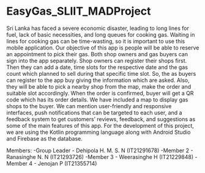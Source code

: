 # EasyGas_SLIIT_MADProject

Sri Lanka has faced a severe economic disaster, leading to long lines for fuel, lack of basic necessities, and long queues for cooking gas. Waiting in lines for cooking gas can be time-wasting, so it is important to use this mobile application.
Our objective of this app is people will be able to reserve an appointment to pick their gas. Both shop owners and gas buyers can sign into the app separately. Shop owners can register their shops first. Then they can add a date, time slots for the respective date and the gas count which planned to sell during that specific time slot. So, the as buyers can register to the app buy giving the information which are asked. Also, they will be able to pick a nearby shop from the map, make the order and suitable slot accordingly. When the order is confirmed, buyer will get a QR code which has its order details. We have included a map to display gas shops to the buyer.
We can mention user-friendly and responsive interfaces, push notifications that can be targeted to each user, and a feedback system to get customers’ reviews, feedback, and suggestions as some of the main features of this app.
For the development of this project, we are using the Kotlin programming language along with Android Studio and Firebase as the database.

Members:
-Group Leader - Dehipola H. M. S. N (IT21291678)
-Member 2 - Ranasinghe N. N (IT21293726)
-Member 3 - Weerasinghe H (IT21229848)
-Member 4 - Jenojan P (IT21355714)
